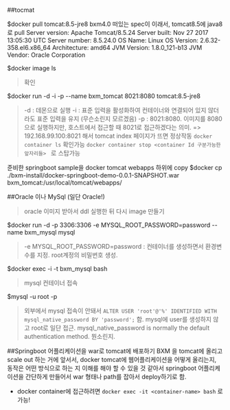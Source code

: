 

##tocmat

$docker pull tomcat:8.5-jre8
bxm4.0 떠있는 spec이 이래서, tomcat8.5에 java8로 pull
Server version: Apache Tomcat/8.5.24
Server built:   Nov 27 2017 13:05:30 UTC
Server number:  8.5.24.0
OS Name:        Linux
OS Version:     2.6.32-358.el6.x86_64
Architecture:   amd64
JVM Version:    1.8.0_121-b13
JVM Vendor:     Oracle Corporation

$docker image ls
> 확인

$docker run -d -i -p --name bxm_tomcat 8021:8080 tomcat:8.5-jre8
> -d : 데몬으로 실행
> -i : 표준 입력을 활성화하여 컨테이너와 연결되어 있지 않더라도 표준 입력을 유지 (무슨소린지 모르겠음)
> -p : 8021:8080. 이미지를 8080으로 실행하지만, 호스트에서 접근할 때 8021로 접근하겠다는 의미.
=> 192.168.99.100:8021 해서 tomcat index 페이지가 뜨면 정상작동
> ```docker container ls``` 확인가능
> ```docker container stop <container Id 구분가능한 앞자리들> ``` 로 스탑가능

준비한 springboot sample을 docker tomcat webapps 하위에 copy
$docker cp ./bxm-install/docker-springboot-demo-0.0.1-SNAPSHOT.war bxm_tomcat:/usr/local/tomcat/webapps/


##Oracle 이나 MySql (일단 Oracle!)
> oracle 이미지 받아서 ddl 실행한 뒤 다시 image 만들기

$docker run -d -p 3306:3306 -e MYSQL_ROOT_PASSWORD=password --name bxm_mysql mysql
> -e MYSQL_ROOT_PASSWORD=password : 컨테이너를 생성하면서 환경변수를 지정. root계정의 비밀번호 생성.

$docker exec -i -t bxm_mysql bash
> mysql 컨테이너 접속

$mysql -u root -p
> 외부에서 mysql 접속이 안돼서 ```ALTER USER 'root'@'%' IDENTIFIED WITH mysql_native_password BY 'password';``` 함.
> mysql에 user를 생성하지 않고 root로 일단 접근.
> mysql_native_password is normally the default authentication method. 뭔소린지.



##Springboot 어플리케이션을 war로 tomcat에 배포하기
BXM 을 tomcat에 올리고 scale out 하는 거에 앞서서, docker tomcat에 웹어플리케이션을 어떻게 올리는지, 동작은 어떤 방식으로 하는 지 이해를 해야 할 수 있을 것 같아서 springboot 어플리케이션을 간단하게 만들어서 war 형태나 path를 잡아서 deploy하기로 함.


* docker container에 접근하려면 ```docker exec -it <container-name> bash``` 로 가능!
